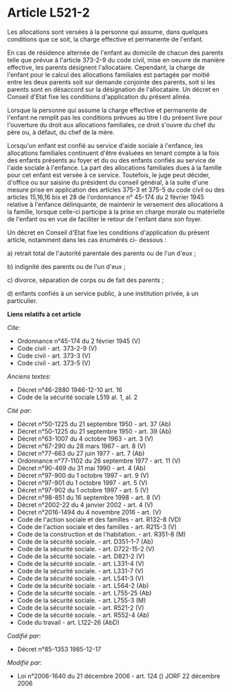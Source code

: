 # Article L521-2

Les allocations sont versées à la personne qui assume, dans quelques conditions que ce soit, la charge effective et
permanente de l'enfant. 

En cas de résidence alternée de l'enfant au domicile de chacun des parents telle que prévue à l'article 373-2-9 du code
civil, mise en oeuvre de manière effective, les parents désignent l'allocataire. Cependant, la charge de l'enfant pour le
calcul des allocations familiales est partagée par moitié entre les deux parents soit sur demande conjointe des parents, soit
si les parents sont en désaccord sur la désignation de l'allocataire. Un décret en Conseil d'Etat fixe les conditions
d'application du présent alinéa. 

Lorsque la personne qui assume la charge effective et permanente de l'enfant ne remplit pas les conditions prévues au titre I
du présent livre pour l'ouverture du droit aux allocations familiales, ce droit s'ouvre du chef du père ou, à défaut, du chef
de la mère. 

Lorsqu'un enfant est confié au service d'aide sociale à l'enfance, les allocations familiales continuent d'être évaluées en
tenant compte à la fois des enfants présents au foyer et du ou des enfants confiés au service de l'aide sociale à l'enfance.
La part des allocations familiales dues à la famille pour cet enfant est versée à ce service. Toutefois, le juge peut
décider, d'office ou sur saisine du président du conseil général, à la suite d'une mesure prise en application des articles
375-3 et 375-5 du code civil ou des articles 15,16,16 bis et 28 de l'ordonnance n° 45-174 du 2 février 1945 relative à
l'enfance délinquante, de maintenir le versement des allocations à la famille, lorsque celle-ci participe à la prise en
charge morale ou matérielle de l'enfant ou en vue de faciliter le retour de l'enfant dans son foyer. 

Un décret en Conseil d'Etat fixe les conditions d'application du présent article, notamment dans les cas énumérés ci-
dessous : 

a) retrait total de l'autorité parentale des parents ou de l'un d'eux ; 

b) indignité des parents ou de l'un d'eux ; 

c) divorce, séparation de corps ou de fait des parents ; 

d) enfants confiés à un service public, à une institution privée, à un particulier.

**Liens relatifs à cet article**

_Cite_:

  - Ordonnance n°45-174 du 2 février 1945 (V)
  - Code civil - art. 373-2-9 (V)
  - Code civil - art. 373-3 (V)
  - Code civil - art. 373-5 (V)

_Anciens textes_:

  - Décret n°46-2880 1946-12-10 art. 16
  - Code de la sécurité sociale L519 al. 1, al. 2

_Cité par_:

  - Décret n°50-1225 du 21 septembre 1950 - art. 37 (Ab)
  - Décret n°50-1225 du 21 septembre 1950 - art. 39 (Ab)
  - Décret n°63-1007 du 4 octobre 1963 - art. 3 (V)
  - Décret n°67-290 du 28 mars 1967 - art. 8 (V)
  - Décret n°77-663 du 27 juin 1977 - art. 7 (Ab)
  - Ordonnance n°77-1102 du 26 septembre 1977 - art. 11 (V)
  - Décret n°90-469 du 31 mai 1990 - art. 4 (Ab)
  - Décret n°97-900 du 1 octobre 1997 - art. 9 (V)
  - Décret n°97-901 du 1 octobre 1997 - art. 5 (V)
  - Décret n°97-902 du 1 octobre 1997 - art. 5 (V)
  - Décret n°98-851 du 16 septembre 1998 - art. 8 (V)
  - Décret n°2002-22 du 4 janvier 2002 - art. 4 (V)
  - Décret n°2016-1494 du 4 novembre 2016 - art. (V)
  - Code de l'action sociale et des familles - art. R132-8 (VD)
  - Code de l'action sociale et des familles - art. R215-3 (V)
  - Code de la construction et de l'habitation. - art. R351-8 (M)
  - Code de la sécurité sociale. - art. D351-1-7 (Ab)
  - Code de la sécurité sociale. - art. D722-15-2 (V)
  - Code de la sécurité sociale. - art. D821-2 (V)
  - Code de la sécurité sociale. - art. L331-4 (V)
  - Code de la sécurité sociale. - art. L331-7 (V)
  - Code de la sécurité sociale. - art. L541-3 (V)
  - Code de la sécurité sociale. - art. L564-2 (Ab)
  - Code de la sécurité sociale. - art. L755-25 (Ab)
  - Code de la sécurité sociale. - art. L755-3 (M)
  - Code de la sécurité sociale. - art. R521-2 (V)
  - Code de la sécurité sociale. - art. R552-4 (Ab)
  - Code du travail - art. L122-26 (AbD)

_Codifié par_:

  - Décret n°85-1353 1985-12-17

_Modifié par_:

  - Loi n°2006-1640 du 21 décembre 2006 - art. 124 () JORF 22 décembre 2006
